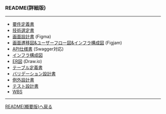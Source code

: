 ### README(詳細版)
***
- [要件定義書](requirement.md)
- [技術選定書](techSelection.md)
- [画面設計書](https://www.figma.com/design/PN0sopRyfthY6Wg1KMYneR/Links?node-id=368-11078&t=dc7rcGu1O78SJach-1) (Figma)
- [画面遷移図&ユーザーフロー図&インフラ構成図](https://www.figma.com/board/LqQSjrjNWCCRsoZAheK6Tn/%E7%94%BB%E9%9D%A2%E9%81%B7%E7%A7%BB%E5%9B%B3-%E3%83%A6%E3%83%BC%E3%82%B6%E3%83%BC%E3%83%95%E3%83%AD%E3%83%BC%E5%9B%B3?node-id=0-1&t=2EIsgCzSkO5q5X0i-1) (Figjam)
- [API仕様書](apidoc.yaml) (Swagger対応)
- [インフラ構成図](./infraPicture.md)
- [ER図](er.md) (Draw.io)
- [テーブル定義書](https://docs.google.com/spreadsheets/d/1vyCwW82jWa3zWYy8qUCxSUlGTpYzdT77AUk0thhqoto/edit?usp=sharing)
- [バリデーション設計書](https://docs.google.com/spreadsheets/d/1jfh4XFvajT3JjLGytK9GHodsaBh1peIUSf0R0QeJbcE/edit?usp=sharing)
- [例外設計書](https://docs.google.com/spreadsheets/d/1fv8wNNDkx_m9rIiu8QDmGtNwILAYrur8mOtUhFHrNY4/edit?usp=sharing)
- [テスト設計書](https://docs.google.com/spreadsheets/d/1S6HbHadiXYgfojZlGivRoFaMag1ApHLbE4QCj5zj84Q/edit?usp=sharing)
- [WBS](https://docs.google.com/spreadsheets/d/1Smp046Mii5aNEyOWJCYTsivFBipF_zTuo7FdmSGzpXQ/edit?usp=sharing)
***
[README(概要版)へ戻る](../README.md)